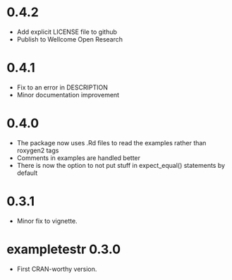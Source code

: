 # 0.4.2 
* Add explicit LICENSE file to github
* Publish to Wellcome Open Research

# 0.4.1
* Fix to an error in DESCRIPTION
* Minor documentation improvement

# 0.4.0
* The package now uses .Rd files to read the examples rather than roxygen2 tags
* Comments in examples are handled better
* There is now the option to not put stuff in expect_equal() statements by default

# 0.3.1
* Minor fix to vignette.

# exampletestr 0.3.0
* First CRAN-worthy version.
